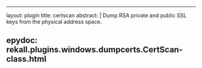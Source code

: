 
---
layout: plugin
title: certscan
abstract: |
    Dump RSA private and public SSL keys from the physical address space.

epydoc: rekall.plugins.windows.dumpcerts.CertScan-class.html
---
